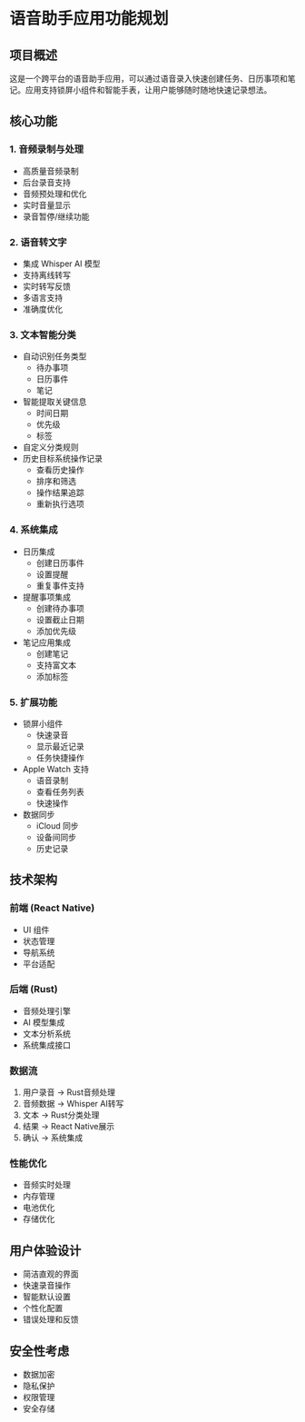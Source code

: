 # 语音助手应用功能规划

## 项目概述
这是一个跨平台的语音助手应用，可以通过语音录入快速创建任务、日历事项和笔记。应用支持锁屏小组件和智能手表，让用户能够随时随地快速记录想法。

## 核心功能

### 1. 音频录制与处理
- 高质量音频录制
- 后台录音支持
- 音频预处理和优化
- 实时音量显示
- 录音暂停/继续功能

### 2. 语音转文字
- 集成 Whisper AI 模型
- 支持离线转写
- 实时转写反馈
- 多语言支持
- 准确度优化

### 3. 文本智能分类
- 自动识别任务类型
  - 待办事项
  - 日历事件
  - 笔记
- 智能提取关键信息
  - 时间日期
  - 优先级
  - 标签
- 自定义分类规则
- 历史目标系统操作记录
  - 查看历史操作
  - 排序和筛选
  - 操作结果追踪
  - 重新执行选项

### 4. 系统集成
- 日历集成
  - 创建日历事件
  - 设置提醒
  - 重复事件支持
- 提醒事项集成
  - 创建待办事项
  - 设置截止日期
  - 添加优先级
- 笔记应用集成
  - 创建笔记
  - 支持富文本
  - 添加标签

### 5. 扩展功能
- 锁屏小组件
  - 快速录音
  - 显示最近记录
  - 任务快捷操作
- Apple Watch 支持
  - 语音录制
  - 查看任务列表
  - 快速操作
- 数据同步
  - iCloud 同步
  - 设备间同步
  - 历史记录

## 技术架构

### 前端 (React Native)
- UI 组件
- 状态管理
- 导航系统
- 平台适配

### 后端 (Rust)
- 音频处理引擎
- AI 模型集成
- 文本分析系统
- 系统集成接口

### 数据流
1. 用户录音 → Rust音频处理
2. 音频数据 → Whisper AI转写
3. 文本 → Rust分类处理
4. 结果 → React Native展示
5. 确认 → 系统集成

### 性能优化
- 音频实时处理
- 内存管理
- 电池优化
- 存储优化

## 用户体验设计
- 简洁直观的界面
- 快速录音操作
- 智能默认设置
- 个性化配置
- 错误处理和反馈

## 安全性考虑
- 数据加密
- 隐私保护
- 权限管理
- 安全存储 